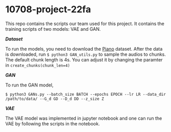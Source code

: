 # 10708-project-22fa
This repo contains the scripts our team used for this project. It contains the training scripts of two models: VAE and GAN.



***Dataset***

To run the models, you need to download the [Piano](http://deepyeti.ucsd.edu/cdonahue/wavegan/data/mancini_piano.tar.gz) dataset. After the data is downloaded, run ```$ python3 GAN_utils.py``` to sample the audios to chunks. The default chunk length is 4s. You can adjust it by changing the paramter in ```create_chunks(chunk_len=4)```

***GAN***

To run the GAN model, 
```
$ python3 GANs.py --batch_size BATCH --epochs EPOCH --lr LR --data_dir /path/to/data/ --G_d GD --D_d DD --z_size Z
```

***VAE***

The VAE model was implemented in jupyter notebook and one can run the VAE by following the scripts in the notebook.
